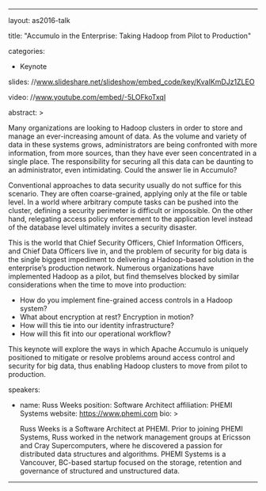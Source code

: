 ---

layout: as2016-talk

title: "Accumulo in the Enterprise: Taking Hadoop from Pilot to Production"

categories:
  - Keynote

slides: //www.slideshare.net/slideshow/embed_code/key/KvaIKmDJz1ZLEO

video: //www.youtube.com/embed/-5LOFkoTxqI

abstract: >
  
  <p>Many organizations are looking to Hadoop clusters in order to store and manage an ever-increasing amount of data. As the volume and variety of data in these systems grows, administrators are being confronted with more information, from more sources, than they have ever seen concentrated in a single place. The responsibility for securing all this data can be daunting to an administrator, even intimidating. Could the answer lie in Accumulo?</p>

  <p>Conventional approaches to data security usually do not suffice for this scenario. They are often coarse-grained,
  applying only at the file or table level. In a world where arbitrary compute tasks can be pushed into the cluster,
  defining a security perimeter is difficult or impossible. On the other hand, relegating access policy enforcement to the application level instead of the database level ultimately invites a security disaster.</p>

  <p>This is the world that Chief Security Officers, Chief Information Officers, and Chief Data Officers live in, and the problem of security for big data is the single biggest impediment to delivering a Hadoop-based solution in the enterprise’s production network. Numerous organizations have implemented Hadoop as a pilot, but find themselves blocked by similar considerations when the time to move into production:</p>

  <ul>
    <li>How do you implement fine-grained access controls in a Hadoop system?</li>
    <li>What about encryption at rest? Encryption in motion?</li>
    <li>How will this tie into our identity infrastructure?</li>
    <li>How will this fit into our operational workflow?</li>
  </ul>
  
  <p>This keynote will explore the ways in which Apache Accumulo is uniquely positioned to mitigate or resolve problems
  around access control and security for big data, thus enabling Hadoop clusters to move from pilot to production.</p>

speakers:

  - name: Russ Weeks
    position: Software Architect
    affiliation: PHEMI Systems
    website: https://www.phemi.com
    bio: >

      Russ Weeks is a Software Architect at PHEMI. Prior to joining PHEMI Systems, Russ worked in the network management groups at Ericsson and Cray Supercomputers, where he discovered a passion for distributed data structures and algorithms. PHEMI Systems is a Vancouver, BC-based startup focused on the storage, retention and governance of structured and unstructured data.
---